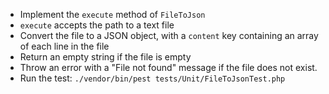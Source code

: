 - Implement the `execute` method of `FileToJson`
- `execute` accepts the path to a text file
- Convert the file to a JSON object, with a `content` key containing an array of each line in the file
- Return an empty string if the file is empty
- Throw an error with a "File not found" message if the file does not exist.
- Run the test:  `./vendor/bin/pest tests/Unit/FileToJsonTest.php`
